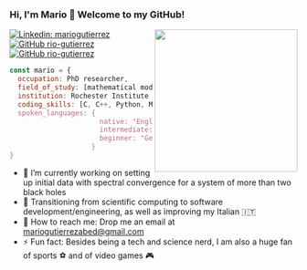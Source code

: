 ### Hi, I'm Mario 👋 Welcome to my GitHub!
<img align='right' src="https://media.giphy.com/media/qgQUggAC3Pfv687qPC/giphy.gif" width="250">

[![Linkedin: mariogutierrez](https://img.shields.io/badge/-mariogutierrez-blue?style=flat-square&logo=Linkedin&logoColor=white&link=https://www.linkedin.com/in/mario-gutierrez-abed/)](https://www.linkedin.com/in/mario-gutierrez-abed/)
[![GitHub rio-gutierrez](https://img.shields.io/github/followers/rio-gutierrez?label=follow&style=social)](https://github.com/rio-gutierrez)
[![GitHub rio-gutierrez](https://img.shields.io/badge/-MyWebpage-yellowgreen?style=flat-square&logo=superuser&logoColor=white&link=https://rio-gutierrez.github.io)](https://rio-gutierrez.github.io)

```javascript
const mario = {
  occupation: PhD researcher,
  field_of_study: [mathematical modeling, high performance computing, computational physics, numerical relativity], 
  institution: Rochester Institute of Technology,
  coding_skills: [C, C++, Python, Matlab, Mathematica, SQL, C#/.NET, Java],
  spoken_languages: {
                      native: "English", "Spanish",
                      intermediate: "Italian",
                      beginner: "German"
                    }
}
```

- 🔭 I’m currently working on setting up initial data with spectral convergence for a system of more than two black holes
- 🌱 Transitioning from scientific computing to software development/engineering, as well as improving my Italian :it:
- 📨 How to reach me: Drop me an email at mariogutierrezabed@gmail.com
- ⚡ Fun fact: Besides being a tech and science nerd, I am also a huge fan of sports ⚽️ and of video games 🎮

